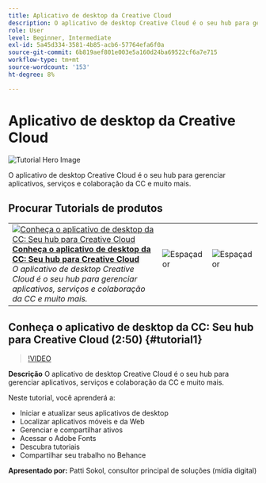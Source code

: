 ```yaml
---
title: Aplicativo de desktop da Creative Cloud
description: O aplicativo de desktop Creative Cloud é o seu hub para gerenciar aplicativos, serviços e colaboração da CC e muito mais.
role: User
level: Beginner, Intermediate
exl-id: 5a45d334-3581-4b85-acb6-57764efa6f0a
source-git-commit: 6b819aef801e003e5a160d24ba69522cf6a7e715
workflow-type: tm+mt
source-wordcount: '153'
ht-degree: 8%

---
```


# Aplicativo de desktop da Creative Cloud

![Tutorial Hero Image](../assets/CCDA.jpg)

O aplicativo de desktop Creative Cloud é o seu hub para gerenciar aplicativos, serviços e colaboração da CC e muito mais.

## Procurar Tutorials de produtos

<table style="table-layout:fixed">
<tr>
 <td>
   <a href="creativeclouddesktopapp.md#tutorial1">
      <img alt="Conheça o aplicativo de desktop da CC: Seu hub para Creative Cloud" src="../assets/ccda_overview_sokol_thumbnail.jpg" />
   </a>
    <div>
   <a href="creativeclouddesktopapp.md#tutorial1"><strong>Conheça o aplicativo de desktop da CC: Seu hub para Creative Cloud</strong></a>
    </div>
    <em>O aplicativo de desktop Creative Cloud é o seu hub para gerenciar aplicativos, serviços e colaboração da CC e muito mais.</em>
    <br>
  </td>
  <td>
    <img alt="Espaçador" src="../assets/Whitespacer.png" />
    <div>
    <br>
  </td>
  <td>
    <img alt="Espaçador" src="../assets/Whitespacer.png" />
    <div>
    <br>
  </td>
</tr>
</table>

## Conheça o aplicativo de desktop da CC: Seu hub para Creative Cloud (2:50) {#tutorial1}

>[!VIDEO](https://video.tv.adobe.com/v/327095?hidetitle=true)

**Descrição**
O aplicativo de desktop Creative Cloud é o seu hub para gerenciar aplicativos, serviços e colaboração da CC e muito mais.

Neste tutorial, você aprenderá a:
* Iniciar e atualizar seus aplicativos de desktop
* Localizar aplicativos móveis e da Web
* Gerenciar e compartilhar ativos
* Acessar o Adobe Fonts
* Descubra tutoriais
* Compartilhar seu trabalho no Behance

**Apresentado por:**
Patti Sokol, consultor principal de soluções (mídia digital)
